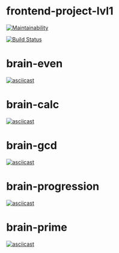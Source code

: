# frontend-project-lvl1
[![Maintainability](https://api.codeclimate.com/v1/badges/a99a88d28ad37a79dbf6/maintainability)](https://codeclimate.com/github/codeclimate/codeclimate/maintainability)

[![Build Status](https://travis-ci.org/Timofey92/frontend-project-lvl1.svg?branch=master)](https://travis-ci.org/Timofey92/frontend-project-lvl1)

# brain-even
[![asciicast](https://asciinema.org/a/l9LBHs3OfLXgpvdoUPy43QLwF.svg)](https://asciinema.org/a/l9LBHs3OfLXgpvdoUPy43QLwF)

# brain-calc
[![asciicast](https://asciinema.org/a/CAJgzsoI3zkLrH1xU17lgN41c.svg)](https://asciinema.org/a/CAJgzsoI3zkLrH1xU17lgN41c)

# brain-gcd
[![asciicast](https://asciinema.org/a/C7SFTgPQCZ99QPGqB9btHk6i3.svg)](https://asciinema.org/a/C7SFTgPQCZ99QPGqB9btHk6i3)

# brain-progression
[![asciicast](https://asciinema.org/a/il8F0x4HNdXDSOEH4NMgh8GiA.svg)](https://asciinema.org/a/il8F0x4HNdXDSOEH4NMgh8GiA)

# brain-prime
[![asciicast](https://asciinema.org/a/uKOXJ2PgaghugafebJZ69YXrJ.svg)](https://asciinema.org/a/uKOXJ2PgaghugafebJZ69YXrJ)